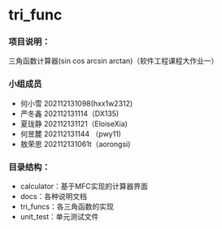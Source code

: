 # tri_func

### 项目说明：

三角函数计算器(sin cos arcsin arctan)（软件工程课程大作业一）

### 小组成员

- 何小雪 202112131098(hxx1w2312)
- 严冬鑫 202112131114（DX135)
- 夏珑静 202112131121（EloiseXia)
- 何昱麓 202112131144 （pwy11)
- 敖荣思 202112131061t（aorongsi)

### 目录结构：

- calculator：基于MFC实现的计算器界面
- docs：各种说明文档
- tri_funcs：各三角函数的实现
- unit_test：单元测试文件
